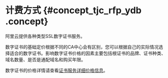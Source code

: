 # 计费方式 {#concept_tjc_rfp_ydb .concept}

阿里云提供各种类型SSL数字证书服务。

数字证书的基础定价根据不同的CA中心会有区别，您可以根据自己的实际情况选择适合的数字证书。影响数字证书价格的因素主要包括根证书的品牌、证书种类、域名数量、是否是通配域名和购买年限。

数字证书的价格详情请查看[证书服务详细价格信息](https://common-buy-intl.aliyun.com/?commodityCode=cas_intl#/buy)。

